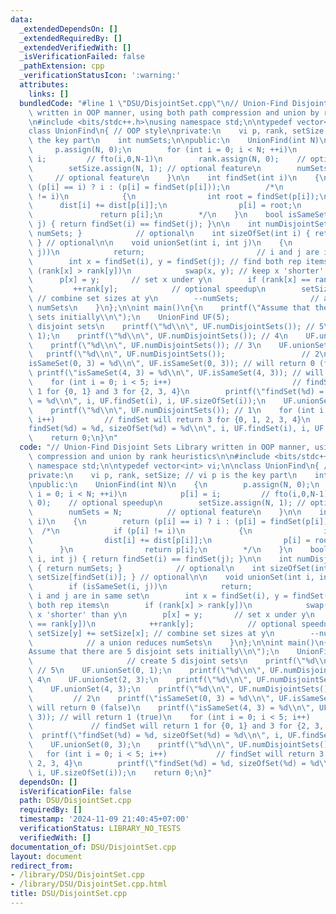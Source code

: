 ```yaml
---
data:
  _extendedDependsOn: []
  _extendedRequiredBy: []
  _extendedVerifiedWith: []
  _isVerificationFailed: false
  _pathExtension: cpp
  _verificationStatusIcon: ':warning:'
  attributes:
    links: []
  bundledCode: "#line 1 \"DSU/DisjointSet.cpp\"\n// Union-Find Disjoint Sets Library\
    \ written in OOP manner, using both path compression and union by rank heuristics\n\
    \n#include <bits/stdc++.h>\nusing namespace std;\n\ntypedef vector<int> vi;\n\n\
    class UnionFind\n{ // OOP style\nprivate:\n    vi p, rank, setSize; // vi p is\
    \ the key part\n    int numSets;\n\npublic:\n    UnionFind(int N)\n    {\n   \
    \     p.assign(N, 0);\n        for (int i = 0; i < N; ++i)\n            p[i] =\
    \ i;         // fto(i,0,N-1)\n        rank.assign(N, 0);    // optional speedup\n\
    \        setSize.assign(N, 1); // optional feature\n        numSets = N;     \
    \     // optional feature\n    }\n\n    int findSet(int i)\n    {\n        return\
    \ (p[i] == i) ? i : (p[i] = findSet(p[i]));\n        /*\n            if (p[i]\
    \ != i)\n            {\n                int root = findSet(p[i]);\n          \
    \      dist[i] += dist[p[i]];\n                p[i] = root;\n            }\n \
    \               return p[i];\n        */\n    }\n    bool isSameSet(int i, int\
    \ j) { return findSet(i) == findSet(j); }\n\n    int numDisjointSets() { return\
    \ numSets; }            // optional\n    int sizeOfSet(int i) { return setSize[findSet(i)];\
    \ } // optional\n\n    void unionSet(int i, int j)\n    {\n        if (isSameSet(i,\
    \ j))\n            return;                         // i and j are in same set\n\
    \        int x = findSet(i), y = findSet(j); // find both rep items\n        if\
    \ (rank[x] > rank[y])\n            swap(x, y); // keep x 'shorter' than y\n  \
    \      p[x] = y;       // set x under y\n        if (rank[x] == rank[y])\n   \
    \         ++rank[y];            // optional speedup\n        setSize[y] += setSize[x];\
    \ // combine set sizes at y\n        --numSets;                // a union reduces\
    \ numSets\n    }\n};\n\nint main()\n{\n    printf(\"Assume that there are 5 disjoint\
    \ sets initially\\n\");\n    UnionFind UF(5);                      // create 5\
    \ disjoint sets\n    printf(\"%d\\n\", UF.numDisjointSets()); // 5\n    UF.unionSet(0,\
    \ 1);\n    printf(\"%d\\n\", UF.numDisjointSets()); // 4\n    UF.unionSet(2, 3);\n\
    \    printf(\"%d\\n\", UF.numDisjointSets()); // 3\n    UF.unionSet(4, 3);\n \
    \   printf(\"%d\\n\", UF.numDisjointSets());                 // 2\n    printf(\"\
    isSameSet(0, 3) = %d\\n\", UF.isSameSet(0, 3)); // will return 0 (false)\n   \
    \ printf(\"isSameSet(4, 3) = %d\\n\", UF.isSameSet(4, 3)); // will return 1 (true)\n\
    \    for (int i = 0; i < 5; i++)                           // findSet will return\
    \ 1 for {0, 1} and 3 for {2, 3, 4}\n        printf(\"findSet(%d) = %d, sizeOfSet(%d)\
    \ = %d\\n\", i, UF.findSet(i), i, UF.sizeOfSet(i));\n    UF.unionSet(0, 3);\n\
    \    printf(\"%d\\n\", UF.numDisjointSets()); // 1\n    for (int i = 0; i < 5;\
    \ i++)           // findSet will return 3 for {0, 1, 2, 3, 4}\n        printf(\"\
    findSet(%d) = %d, sizeOfSet(%d) = %d\\n\", i, UF.findSet(i), i, UF.sizeOfSet(i));\n\
    \    return 0;\n}\n"
  code: "// Union-Find Disjoint Sets Library written in OOP manner, using both path\
    \ compression and union by rank heuristics\n\n#include <bits/stdc++.h>\nusing\
    \ namespace std;\n\ntypedef vector<int> vi;\n\nclass UnionFind\n{ // OOP style\n\
    private:\n    vi p, rank, setSize; // vi p is the key part\n    int numSets;\n\
    \npublic:\n    UnionFind(int N)\n    {\n        p.assign(N, 0);\n        for (int\
    \ i = 0; i < N; ++i)\n            p[i] = i;         // fto(i,0,N-1)\n        rank.assign(N,\
    \ 0);    // optional speedup\n        setSize.assign(N, 1); // optional feature\n\
    \        numSets = N;          // optional feature\n    }\n\n    int findSet(int\
    \ i)\n    {\n        return (p[i] == i) ? i : (p[i] = findSet(p[i]));\n      \
    \  /*\n            if (p[i] != i)\n            {\n                int root = findSet(p[i]);\n\
    \                dist[i] += dist[p[i]];\n                p[i] = root;\n      \
    \      }\n                return p[i];\n        */\n    }\n    bool isSameSet(int\
    \ i, int j) { return findSet(i) == findSet(j); }\n\n    int numDisjointSets()\
    \ { return numSets; }            // optional\n    int sizeOfSet(int i) { return\
    \ setSize[findSet(i)]; } // optional\n\n    void unionSet(int i, int j)\n    {\n\
    \        if (isSameSet(i, j))\n            return;                         //\
    \ i and j are in same set\n        int x = findSet(i), y = findSet(j); // find\
    \ both rep items\n        if (rank[x] > rank[y])\n            swap(x, y); // keep\
    \ x 'shorter' than y\n        p[x] = y;       // set x under y\n        if (rank[x]\
    \ == rank[y])\n            ++rank[y];            // optional speedup\n       \
    \ setSize[y] += setSize[x]; // combine set sizes at y\n        --numSets;    \
    \            // a union reduces numSets\n    }\n};\n\nint main()\n{\n    printf(\"\
    Assume that there are 5 disjoint sets initially\\n\");\n    UnionFind UF(5); \
    \                     // create 5 disjoint sets\n    printf(\"%d\\n\", UF.numDisjointSets());\
    \ // 5\n    UF.unionSet(0, 1);\n    printf(\"%d\\n\", UF.numDisjointSets()); //\
    \ 4\n    UF.unionSet(2, 3);\n    printf(\"%d\\n\", UF.numDisjointSets()); // 3\n\
    \    UF.unionSet(4, 3);\n    printf(\"%d\\n\", UF.numDisjointSets());        \
    \         // 2\n    printf(\"isSameSet(0, 3) = %d\\n\", UF.isSameSet(0, 3)); //\
    \ will return 0 (false)\n    printf(\"isSameSet(4, 3) = %d\\n\", UF.isSameSet(4,\
    \ 3)); // will return 1 (true)\n    for (int i = 0; i < 5; i++)              \
    \             // findSet will return 1 for {0, 1} and 3 for {2, 3, 4}\n      \
    \  printf(\"findSet(%d) = %d, sizeOfSet(%d) = %d\\n\", i, UF.findSet(i), i, UF.sizeOfSet(i));\n\
    \    UF.unionSet(0, 3);\n    printf(\"%d\\n\", UF.numDisjointSets()); // 1\n \
    \   for (int i = 0; i < 5; i++)           // findSet will return 3 for {0, 1,\
    \ 2, 3, 4}\n        printf(\"findSet(%d) = %d, sizeOfSet(%d) = %d\\n\", i, UF.findSet(i),\
    \ i, UF.sizeOfSet(i));\n    return 0;\n}"
  dependsOn: []
  isVerificationFile: false
  path: DSU/DisjointSet.cpp
  requiredBy: []
  timestamp: '2024-11-09 21:40:45+07:00'
  verificationStatus: LIBRARY_NO_TESTS
  verifiedWith: []
documentation_of: DSU/DisjointSet.cpp
layout: document
redirect_from:
- /library/DSU/DisjointSet.cpp
- /library/DSU/DisjointSet.cpp.html
title: DSU/DisjointSet.cpp
---
```

